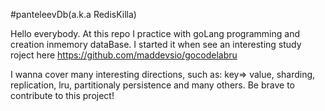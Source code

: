 #panteleevDb(a.k.a RedisKilla)

Hello everybody. At this repo I practice with goLang programming and creation inmemory dataBase.
I started it when see an interesting study roject here https://github.com/maddevsio/gocodelabru

I wanna cover many interesting directions, such as: key=> value, sharding, replication, lru, partitionaly persistence and many others.
Be brave to contribute to this project!

 

 

